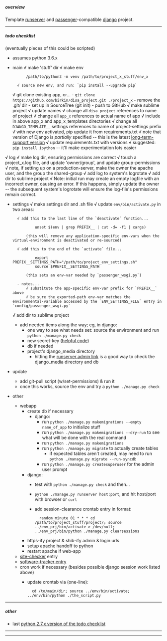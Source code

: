 ##### overview

Template [runserver](https://docs.djangoproject.com/en/1.11/ref/django-admin/#runserver) and [passenger](https://www.phusionpassenger.com)-compatible [django](https://www.djangoproject.com) project.

---


##### todo checklist

(eventually pieces of this could be scripted)

- assumes python 3.6.x

- main
    √ make 'stuff' dir
    √ make env

            /path/to/python3 -m venv /path/to/project_x_stuff/env_x

        √ source new env, and run: `pip install --upgrade pip`
    √ git clone existing app, or...
        - `git clone https://github.com/birkin/disa_project.git ./project_x`
            - remove the .git/ dir
        - set up in SourceTree (git init)
        - push to GitHub
    √ make sublime project
    √ update names
        √ change all `disa_project` references to name of project
        √ change all `app_x` references to actual name of app
        √ include in above app_x and app_x_templates directories
        √ change all `DJANGO_TEMPLATE__` settings references to name of project-settings prefix
    √ with new env activated, pip update it from requirements.txt
        √ note that version of Django is _partially_ specified -- this is the latest [long-term-support version](https://docs.djangoproject.com/en/dev/internals/release-process/)
        √ update requirements.txt with versions
        √ suggested: `pip install ipython` -- it'll make experimentation lots easier

√ log
    √ make log dir, ensuring permissions are correct
    √ touch a project_x.log file, and update 'owner/group', and update group-permissions
        √ note, if setting up on a production-server, make the owner the apache user, and the group the shared-group
    √ add log to system's logrotate
    √ add dir to sublime project
    √ Note: initial run may create an empty logfile with an incorrect owner, causing an error. If this happens, simply update the owner -- the subsequent system's logrotate will ensure the log-file's permissions remain correct.

- settings
    √ make settings dir and .sh file
    √ update `env/bin/activate.py` in two areas:

        √ add this to the last line of the `deactivate` function...

                unset $(env | grep PREFIX__ | cut -d= -f1 | xargs)

            (this will remove any application-specific env-vars when the virtual-environment is deactivated or re-sourced)

        √ add this to the end of the `activate` file...

                export PREFIX__SETTINGS_PATH="/path/to/project_env_settings.sh"
                source $PREFIX__SETTINGS_PATH

            (this sets an env-var needed by `passenger_wsgi.py`)

        - notes...
            √ substitute the app-specific env-var prefix for `PREFIX__` above
            √ be sure the exported-path env-var matches the environmental-variable accessed by the `ENV_SETTINGS_FILE` entry in `config/passenger_wsgi.py`

    √ add dir to sublime project
    - add needed items along the way; eg, in django:
        - one way to see what needs set: source the environment and run `python ./manage.py check`
        - new secret-key ([helpful code](https://gist.github.com/birkin/0f6245dd7eeb24c0f5ad))
        - db if needed
        - project's django_media directory
            - hitting the [runserver admin link](http://127.0.0.1:8000/admin/) is a good way to check the django_media directory and db

- update
    - add git-pull script (w/set-permissions) & run it
    - once this works, source the env and try a `python ./manage.py check`

- other
    - webapp
        - create db if necessary
            - django:
                - run `python ./manage.py makemigrations --empty name_of_app` to initialize stuff
                - run `python ./manage.py makemigrations --dry-run` to see what will be done with the real command
                - run `python ./manage.py makemigrations`
                - run `python ./manage.py migrate` to actually create tables
                    - if expected tables aren't created, may need to run `python ./manage.py migrate --run-syncdb`
                - run `python ./manage.py createsuperuser` for the admin user prompt
        - django:
            - test with `python ./manage.py check` and then...
            - `python ./manage.py runserver host:port`, and hit host/port with browser or `curl`
            - add session-clearance crontab entry in format:

                    random_minute 01 * * * cd /path/to/project_stuff/project/; source ../env_prj/bin/activate > /dev/null; ../env_prj/bin/python ./manage.py clearsessions

        - https-ify project & shib-ify admin & login urls
        - setup apache handoff to python
        - restart apache if web-app
    - [site-checker](http://library.brown.edu/services/site_checker/status/) entry
    - [software-tracker entry](https://library.brown.edu/projects/software/apps/)
    - cron work if necessary (besides possible django session work listed above)
        - update crontab via (one-line):

                cd /to/main/dir; source ../env/bin/activate; ../env/bin/python ./the_script.py

---


##### other

- last [python 2.7.x version of the todo checklist](https://gist.github.com/birkin/04a0a124d49be02e3d58/0fa4732b15cb524aec00f20fb08a5c4c9f0e0742)

---

---
